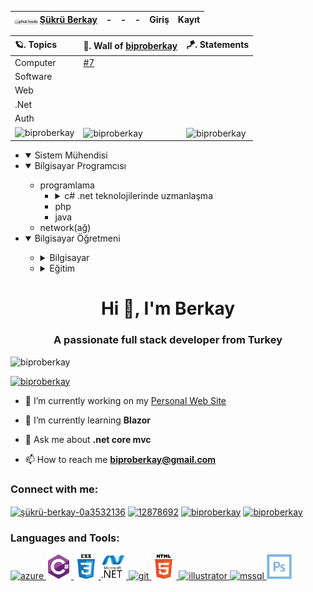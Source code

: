 | <img src="https://avatars.githubusercontent.com/u/58739068?s=120&v=4" alt="github hesabı" style="zoom:33%; border-radius:100px;box-shadow:0px 0px 5px 0px;" /> [Şükrü Berkay](https://codewithberkay.com) |  -   |  -   |  -   | Giriş | Kayıt |
| :----------------------------------------------------------- | :--: | :--: | :--: | ----: | ----: |




| 🪐. Topics                                                    | 📰. Wall of [biproberkay](https://github.com/biproberkay)     | 🪁. Statements                                                |
| :----------------------------------------------------------- | ------------------------------------------------------------ | ------------------------------------------------------------ |
| Computer                                                     | [#7](https://github.com/biproberkay/biproberkay/discussions/7#discussion-3736667) |                                                              |
| Software                                                     |                                                              |                                                              |
| Web                                                          |                                                              |                                                              |
| .Net                                                         |                                                              |                                                              |
| Auth                                                         |                                                              |                                                              |
| <img align="left" src="https://github-readme-stats.vercel.app/api/top-langs?username=biproberkay&show_icons=true&locale=en&layout=compact" alt="biproberkay" /> | <img align="center" src="https://github-readme-streak-stats.herokuapp.com/?user=biproberkay&" alt="biproberkay" /> | <img align="center" src="https://github-readme-stats.vercel.app/api?username=biproberkay&show_icons=true&locale=en" alt="biproberkay" /> |

<ul>
<li>
<details open>    
	<summary>Sistem Mühendisi</summary>   
</details>
</li>
<li>
<details open>
	<summary>Bilgisayar Programcısı</summary>
    <ul>
        <li>programlama
            <ul>
                <li>
                    <details>
                        <summary>c# .net teknolojilerinde uzmanlaşma</summary> 
                        <ul>
                            <li>WPF öğrenerek başladım. küçün oyun, saat gibi uygulamalar yaptım</li>
                            <li>Microsoft .net core ile web frameworklerine başladım. mvc ve razor pages konusunda 		uzmanlaştım</li>
                            <li>katmanlı mirari öğrendim. ddd ve clean architecture konularını çalıştım</li>
                            <li>git versiyon kontrolü, agile scrum metodolojilerine dayanan azuredevops|githubprojects|bitbutckent&jira gibi proje yönetim toollarını deneyimledim</li>
                        </ul>   
                    </details>
                </li>
                <li>php</li>
                <li>java</li>
            </ul>
        </li>
        <li>network(ağ)</li>
    </ul>   

</details>
</li>
<li>
<details open>    
	<summary>Bilgisayar Öğretmeni</summary>
    <ul>
        <li>
            <details>       				
                <summary>Bilgisayar</summary>       
                <details><summary>Yazılım</summary></details>    
            </details> 
        </li>
        <li>
			<details><summary>Eğitim</summary></details> 
        </li>
    </ul>  
</details> 
</li>   
</ul>


<h1 align="center">Hi 👋, I'm Berkay</h1>
<h3 align="center">A passionate full stack developer from Turkey</h3>

<p align="left"> <img src="https://komarev.com/ghpvc/?username=biproberkay&label=Profile%20views&color=0e75b6&style=flat" alt="biproberkay" /> </p>

<p align="left"> <a href="https://github.com/ryo-ma/github-profile-trophy"><img src="https://github-profile-trophy.vercel.app/?username=biproberkay" alt="biproberkay" /></a> </p>

- 🔭 I’m currently working on my [Personal Web Site](https://github.com/users/biproberkay/projects/13)

- 🌱 I’m currently learning **Blazor**

- 💬 Ask me about **.net core mvc**

- 📫 How to reach me **biproberkay@gmail.com**

<h3 align="left">Connect with me:</h3>
<p align="left">
<a href="https://linkedin.com/in/şükrü-berkay-0a3532136" target="blank"><img align="center" src="https://raw.githubusercontent.com/rahuldkjain/github-profile-readme-generator/master/src/images/icons/Social/linked-in-alt.svg" alt="şükrü-berkay-0a3532136" height="30" width="40" /></a>
<a href="https://stackoverflow.com/users/12878692" target="blank"><img align="center" src="https://raw.githubusercontent.com/rahuldkjain/github-profile-readme-generator/master/src/images/icons/Social/stack-overflow.svg" alt="12878692" height="30" width="40" /></a>
<a href="https://instagram.com/biproberkay" target="blank"><img align="center" src="https://raw.githubusercontent.com/rahuldkjain/github-profile-readme-generator/master/src/images/icons/Social/instagram.svg" alt="biproberkay" height="30" width="40" /></a>
<a href="https://www.youtube.com/c/biproberkay" target="blank"><img align="center" src="https://raw.githubusercontent.com/rahuldkjain/github-profile-readme-generator/master/src/images/icons/Social/youtube.svg" alt="biproberkay" height="30" width="40" /></a>
</p>

<h3 align="left">Languages and Tools:</h3>
<p align="left">
    <!--<a href="https://angular.io" target="_blank"> <img src="https://angular.io/assets/images/logos/angular/angular.svg" alt="angular" width="40" height="40" /> </a>-->
    <!--<a href="https://angular.io" target="_blank"> <img src="https://raw.githubusercontent.com/devicons/devicon/master/icons/angularjs/angularjs-original-wordmark.svg" alt="angularjs" width="40" height="40" /> </a>-->
    <a href="https://azure.microsoft.com/en-in/" target="_blank"> <img src="https://www.vectorlogo.zone/logos/microsoft_azure/microsoft_azure-icon.svg" alt="azure" width="40" height="40" /> </a>
    <!--<a href="https://www.blender.org/" target="_blank"> <img src="https://download.blender.org/branding/community/blender_community_badge_white.svg" alt="blender" width="40" height="40" /> </a>-->
    <a href="https://www.w3schools.com/cs/" target="_blank"> <img src="https://raw.githubusercontent.com/devicons/devicon/master/icons/csharp/csharp-original.svg" alt="csharp" width="40" height="40" /> </a>
    <a href="https://www.w3schools.com/css/" target="_blank"> <img src="https://raw.githubusercontent.com/devicons/devicon/master/icons/css3/css3-original-wordmark.svg" alt="css3" width="40" height="40" /> </a>
    <a href="https://dotnet.microsoft.com/" target="_blank"> <img src="https://raw.githubusercontent.com/devicons/devicon/master/icons/dot-net/dot-net-original-wordmark.svg" alt="dotnet" width="40" height="40" /> </a>
    <a href="https://git-scm.com/" target="_blank"> <img src="https://www.vectorlogo.zone/logos/git-scm/git-scm-icon.svg" alt="git" width="40" height="40" /> </a>
    <a href="https://www.w3.org/html/" target="_blank"> <img src="https://raw.githubusercontent.com/devicons/devicon/master/icons/html5/html5-original-wordmark.svg" alt="html5" width="40" height="40" /> </a>
    <a href="https://www.adobe.com/in/products/illustrator.html" target="_blank"> <img src="https://www.vectorlogo.zone/logos/adobe_illustrator/adobe_illustrator-icon.svg" alt="illustrator" width="40" height="40" /> </a>
    <!--<a href="https://ionicframework.com" target="_blank"> <img src="https://upload.wikimedia.org/wikipedia/commons/d/d1/Ionic_Logo.svg" alt="ionic" width="40" height="40" /> </a>-->
    <!--<a href="https://www.java.com" target="_blank"> <img src="https://raw.githubusercontent.com/devicons/devicon/master/icons/java/java-original.svg" alt="java" width="40" height="40" /> </a>-->
    <!--<a href="https://developer.mozilla.org/en-US/docs/Web/JavaScript" target="_blank"> <img src="https://raw.githubusercontent.com/devicons/devicon/master/icons/javascript/javascript-original.svg" alt="javascript" width="40" height="40" /> </a>-->
    <a href="https://www.microsoft.com/en-us/sql-server" target="_blank"> <img src="https://www.svgrepo.com/show/303229/microsoft-sql-server-logo.svg" alt="mssql" width="40" height="40" /> </a>
    <!--<a href="https://www.mysql.com/" target="_blank"> <img src="https://raw.githubusercontent.com/devicons/devicon/master/icons/mysql/mysql-original-wordmark.svg" alt="mysql" width="40" height="40" /> </a>-->
    <a href="https://www.photoshop.com/en" target="_blank"> <img src="https://raw.githubusercontent.com/devicons/devicon/master/icons/photoshop/photoshop-line.svg" alt="photoshop" width="40" height="40" /> </a>
    <!--<a href="https://www.php.net" target="_blank"> <img src="https://raw.githubusercontent.com/devicons/devicon/master/icons/php/php-original.svg" alt="php" width="40" height="40" /> </a>-->
    <!--<a href="https://postman.com" target="_blank"> <img src="https://www.vectorlogo.zone/logos/getpostman/getpostman-icon.svg" alt="postman" width="40" height="40" /> </a>-->
    <!--<a href="https://www.sqlite.org/" target="_blank"> <img src="https://www.vectorlogo.zone/logos/sqlite/sqlite-icon.svg" alt="sqlite" width="40" height="40" /> </a>-->
</p>






